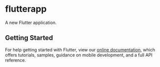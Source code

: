 # flutterapp

A new Flutter application.

## Getting Started
For help getting started with Flutter, view our
[online documentation](https://flutter.dev/docs), which offers tutorials,
samples, guidance on mobile development, and a full API reference.
